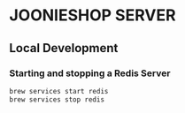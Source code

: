 # JOONIESHOP SERVER

## Local Development

### Starting and stopping a Redis Server

```bash 
brew services start redis
brew services stop redis
```